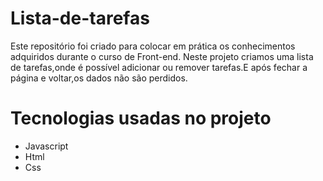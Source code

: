 # Lista-de-tarefas
Este repositório foi criado para colocar em prática os conhecimentos adquiridos
durante o curso de Front-end.
Neste projeto criamos uma lista de tarefas,onde é possível adicionar ou remover tarefas.E após fechar 
a página e voltar,os dados não são perdidos.

# Tecnologias usadas no projeto

* Javascript
* Html
* Css
